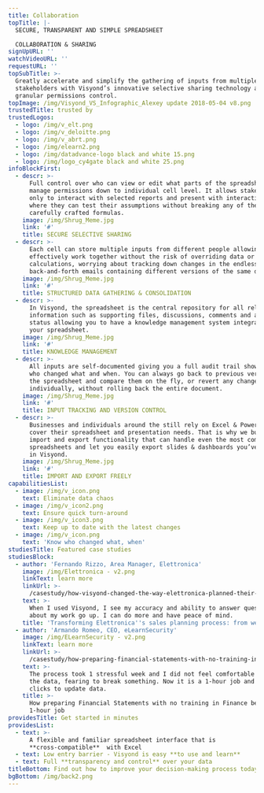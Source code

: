 ```yaml
---
title: Collaboration
topTitle: |-
  SECURE, TRANSPARENT AND SIMPLE SPREADSHEET 

  COLLABORATION & SHARING
signUpURL: ''
watchVideoURL: ''
requestURL: ''
topSubTitle: >-
  Greatly accelerate and simplify the gathering of inputs from multiple
  stakeholders with Visyond’s innovative selective sharing technology and
  granular permissions control.
topImage: /img/Visyond_VS_Infographic_Alexey update 2018-05-04 v8.png
trustedTitle: trusted by
trustedLogos:
  - logo: /img/v_elt.png
  - logo: /img/v_deloitte.png
  - logo: /img/v_abrt.png
  - logo: /img/elearn2.png
  - logo: /img/datadvance-logo black and white 15.png
  - logo: /img/logo_cy4gate black and white 25.png
infoBlockFirst:
  - descr: >-
      Full control over who can view or edit what parts of the spreadsheets -
      manage permissions down to individual cell level. It allows stakeholders
      only to interact with selected reports and present with interactive slides
      where they can test their assumptions without breaking any of the
      carefully crafted formulas.
    image: /img/Shrug_Meme.jpg
    link: '#'
    title: SECURE SELECTIVE SHARING
  - descr: >-
      Each cell can store multiple inputs from different people allowing you to
      effectively work together without the risk of overriding data or
      calculations, worrying about tracking down changes in the endless
      back-and-forth emails containing different versions of the same document.
    image: /img/Shrug_Meme.jpg
    link: '#'
    title: STRUCTURED DATA GATHERING & CONSOLIDATION
  - descr: >-
      In Visyond, the spreadsheet is the central repository for all relevant
      information such as supporting files, discussions, comments and approval
      status allowing you to have a knowledge management system integrated in
      your spreadsheet.
    image: /img/Shrug_Meme.jpg
    link: '#'
    title: KNOWLEDGE MANAGEMENT
  - descr: >-
      All inputs are self-documented giving you a full audit trail showing you
      who changed what and when. You can always go back to previous versions of
      the spreadsheet and compare them on the fly, or revert any changes
      individually, without rolling back the entire document.
    image: /img/Shrug_Meme.jpg
    link: '#'
    title: INPUT TRACKING AND VERSION CONTROL
  - descr: >-
      Businesses and individuals around the still rely on Excel & PowerPoint to
      cover their spreadsheet and presentation needs. That is why we built an
      import and export functionality that can handle even the most complex
      spreadsheets and let you easily export slides & dashboards you’ve created
      in Visyond.
    image: /img/Shrug_Meme.jpg
    link: '#'
    title: IMPORT AND EXPORT FREELY
capabilitiesList:
  - image: /img/v_icon.png
    text: Eliminate data chaos
  - image: /img/v_icon2.png
    text: Ensure quick turn-around
  - image: /img/v_icon3.png
    text: Keep up to date with the latest changes
  - image: /img/v_icon.png
    text: 'Know who changed what, when'
studiesTitle: Featured case studies
studiesBlock:
  - author: 'Fernando Rizzo, Area Manager, Elettronica'
    image: /img/Elettronica - v2.png
    linkText: learn more
    linkUrl: >-
      /casestudy/how-visyond-changed-the-way-elettronica-planned-their-sales-and-shortened-the-process-from-weeks-to-hours/
    text: >-
      When I used Visyond, I see my accuracy and ability to answer questions
      about my work go up. I can do more and have peace of mind.
    title: 'Transforming Elettronica''s sales planning process: from weeks to hours'
  - author: 'Armando Romeo, CEO, eLearnSecurity'
    image: /img/ELearnSecurity - v2.png
    linkText: learn more
    linkUrl: >-
      /casestudy/how-preparing-financial-statements-with-no-training-in-finance-became-a-1-hour-job/
    text: >-
      The process took 1 stressful week and I did not feel comfortable to update
      the data, fearing to break something. Now it is a 1-hour job and a few
      clicks to update data.
    title: >-
      How preparing Financial Statements with no training in Finance became a
      1-hour job
providesTitle: Get started in minutes
providesList:
  - text: >-
      A flexible and familiar spreadsheet interface that is
      **cross-compatible**  with Excel
  - text: Low entry barrier - Visyond is easy **to use and learn**
  - text: Full **transparency and control** over your data
titleBottom: Find out how to improve your decision-making process today
bgBottom: /img/back2.png
---
```


